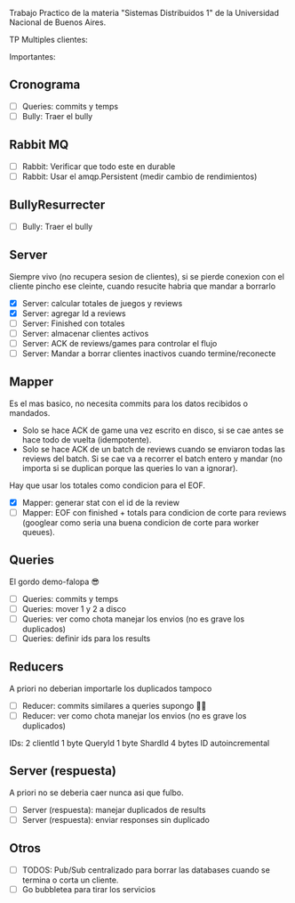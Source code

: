 Trabajo Practico de la materia "Sistemas Distribuidos 1" de la Universidad Nacional de Buenos Aires.

TP Multiples clientes:

Importantes:

## Cronograma

- [ ] Queries: commits y temps
- [ ] Bully: Traer el bully

## Rabbit MQ

- [ ] Rabbit: Verificar que todo este en durable
- [ ] Rabbit: Usar el amqp.Persistent (medir cambio de rendimientos)

## BullyResurrecter

- [ ] Bully: Traer el bully

## Server

Siempre vivo (no recupera sesion de clientes), si se pierde conexion con el cliente pincho ese cleinte, cuando resucite habria que mandar a borrarlo

- [x] Server: calcular totales de juegos y reviews
- [x] Server: agregar Id a reviews
- [ ] Server: Finished con totales
- [ ] Server: almacenar clientes activos
- [ ] Server: ACK de reviews/games para controlar el flujo
- [ ] Server: Mandar a borrar clientes inactivos cuando termine/reconecte

## Mapper

Es el mas basico, no necesita commits para los datos recibidos o mandados.

- Solo se hace ACK de game una vez escrito en disco, si se cae antes se hace todo de vuelta (idempotente).
- Solo se hace ACK de un batch de reviews cuando se enviaron todas las reviews del batch. Si se cae va a recorrer el batch entero y mandar (no importa si se duplican porque las queries lo van a ignorar).

Hay que usar los totales como condicion para el EOF.

- [x] Mapper: generar stat con el id de la review
- [ ] Mapper: EOF con finished + totals para condicion de corte para reviews (googlear como seria una buena condicion de corte para worker queues).

## Queries

El gordo demo-falopa 😎

- [ ] Queries: commits y temps
- [ ] Queries: mover 1 y 2 a disco
- [ ] Queries: ver como chota manejar los envios (no es grave los duplicados)
- [ ] Queries: definir ids para los results

## Reducers

A priori no deberian importarle los duplicados tampoco

- [ ] Reducer: commits similares a queries supongo 🤷‍♂️
- [ ] Reducer: ver como chota manejar los envios (no es grave los duplicados)

IDs:
2 clientId
1 byte QueryId
1 byte ShardId
4 bytes ID autoincremental

## Server (respuesta)

A priori no se deberia caer nunca asi que fulbo.

- [ ] Server (respuesta): manejar duplicados de results
- [ ] Server (respuesta): enviar responses sin duplicado

## Otros

- [ ] TODOS: Pub/Sub centralizado para borrar las databases cuando se termina o corta un cliente.
- [ ] Go bubbletea para tirar los servicios
